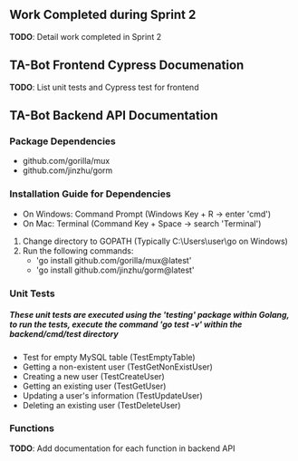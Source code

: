## Work Completed during Sprint 2
__TODO__: Detail work completed in Sprint 2

## TA-Bot Frontend Cypress Documenation
__TODO__: List unit tests and Cypress test for frontend

## TA-Bot Backend API Documentation

### Package Dependencies
* github.com/gorilla/mux
* github.com/jinzhu/gorm

### Installation Guide for Dependencies
* On Windows: Command Prompt (Windows Key + R -> enter 'cmd')
* On Mac: Terminal (Command Key + Space -> search 'Terminal')
1. Change directory to GOPATH (Typically C:\Users\user\go on Windows)
2. Run the following commands: 
    * 'go install github.com/gorilla/mux@latest'
    * 'go install github.com/jinzhu/gorm@latest'

### Unit Tests
##### These unit tests are executed using the 'testing' package within Golang, to run the tests, execute the command 'go test -v' within the backend/cmd/test directory
* Test for empty MySQL table (TestEmptyTable)
* Getting a non-existent user (TestGetNonExistUser)
* Creating a new user (TestCreateUser)
* Getting an existing user (TestGetUser)
* Updating a user's information (TestUpdateUser)
* Deleting an existing user (TestDeleteUser)

### Functions
__TODO__: Add documentation for each function in backend API
